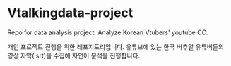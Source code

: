 # Vtalkingdata-project
Repo for data analysis project.
Analyze Korean Vtubers' youtube CC.

개인 프로젝트 진행을 위한 레포지토리입니다.
유튜브에 있는 한국 버추얼 유튜버들의 영상 자막(.srt)을 수집해 자연어 분석을 진행합니다.

